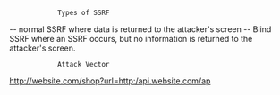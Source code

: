 				Types of SSRF
-- normal SSRF where data is returned to the attacker's screen
-- Blind SSRF where an SSRF occurs, but no information is returned to the attacker's screen.

				Attack Vector
http://website.com/shop?url=http:/api.website.com/ap
